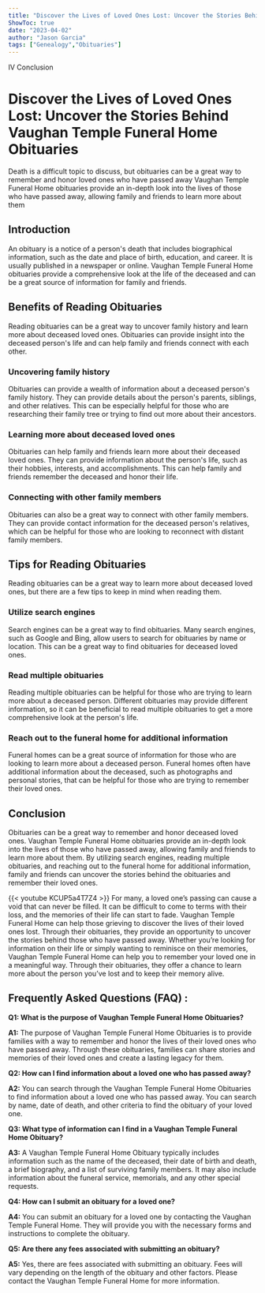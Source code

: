 ```yaml
---
title: "Discover the Lives of Loved Ones Lost: Uncover the Stories Behind Vaughan Temple Funeral Home Obituaries"
ShowToc: true 
date: "2023-04-02"
author: "Jason Garcia" 
tags: ["Genealogy","Obituaries"]
---
```

IV Conclusion

# Discover the Lives of Loved Ones Lost: Uncover the Stories Behind Vaughan Temple Funeral Home Obituaries

Death is a difficult topic to discuss, but obituaries can be a great way to remember and honor loved ones who have passed away Vaughan Temple Funeral Home obituaries provide an in-depth look into the lives of those who have passed away, allowing family and friends to learn more about them

## Introduction 

An obituary is a notice of a person's death that includes biographical information, such as the date and place of birth, education, and career. It is usually published in a newspaper or online. Vaughan Temple Funeral Home obituaries provide a comprehensive look at the life of the deceased and can be a great source of information for family and friends.

## Benefits of Reading Obituaries 

Reading obituaries can be a great way to uncover family history and learn more about deceased loved ones. Obituaries can provide insight into the deceased person's life and can help family and friends connect with each other.

### Uncovering family history 

Obituaries can provide a wealth of information about a deceased person's family history. They can provide details about the person's parents, siblings, and other relatives. This can be especially helpful for those who are researching their family tree or trying to find out more about their ancestors.

### Learning more about deceased loved ones 

Obituaries can help family and friends learn more about their deceased loved ones. They can provide information about the person's life, such as their hobbies, interests, and accomplishments. This can help family and friends remember the deceased and honor their life.

### Connecting with other family members 

Obituaries can also be a great way to connect with other family members. They can provide contact information for the deceased person's relatives, which can be helpful for those who are looking to reconnect with distant family members.

## Tips for Reading Obituaries 

Reading obituaries can be a great way to learn more about deceased loved ones, but there are a few tips to keep in mind when reading them.

### Utilize search engines 

Search engines can be a great way to find obituaries. Many search engines, such as Google and Bing, allow users to search for obituaries by name or location. This can be a great way to find obituaries for deceased loved ones.

### Read multiple obituaries 

Reading multiple obituaries can be helpful for those who are trying to learn more about a deceased person. Different obituaries may provide different information, so it can be beneficial to read multiple obituaries to get a more comprehensive look at the person's life.

### Reach out to the funeral home for additional information 

Funeral homes can be a great source of information for those who are looking to learn more about a deceased person. Funeral homes often have additional information about the deceased, such as photographs and personal stories, that can be helpful for those who are trying to remember their loved ones.

## Conclusion 

Obituaries can be a great way to remember and honor deceased loved ones. Vaughan Temple Funeral Home obituaries provide an in-depth look into the lives of those who have passed away, allowing family and friends to learn more about them. By utilizing search engines, reading multiple obituaries, and reaching out to the funeral home for additional information, family and friends can uncover the stories behind the obituaries and remember their loved ones.

{{< youtube KCUP5a4T7Z4 >}} 
For many, a loved one’s passing can cause a void that can never be filled. It can be difficult to come to terms with their loss, and the memories of their life can start to fade. Vaughan Temple Funeral Home can help those grieving to discover the lives of their loved ones lost. Through their obituaries, they provide an opportunity to uncover the stories behind those who have passed away. Whether you’re looking for information on their life or simply wanting to reminisce on their memories, Vaughan Temple Funeral Home can help you to remember your loved one in a meaningful way. Through their obituaries, they offer a chance to learn more about the person you’ve lost and to keep their memory alive.

## Frequently Asked Questions (FAQ) :
**Q1: What is the purpose of Vaughan Temple Funeral Home Obituaries?**

**A1:** The purpose of Vaughan Temple Funeral Home Obituaries is to provide families with a way to remember and honor the lives of their loved ones who have passed away. Through these obituaries, families can share stories and memories of their loved ones and create a lasting legacy for them.

**Q2: How can I find information about a loved one who has passed away?**

**A2:** You can search through the Vaughan Temple Funeral Home Obituaries to find information about a loved one who has passed away. You can search by name, date of death, and other criteria to find the obituary of your loved one.

**Q3: What type of information can I find in a Vaughan Temple Funeral Home Obituary?**

**A3:** A Vaughan Temple Funeral Home Obituary typically includes information such as the name of the deceased, their date of birth and death, a brief biography, and a list of surviving family members. It may also include information about the funeral service, memorials, and any other special requests.

**Q4: How can I submit an obituary for a loved one?**

**A4:** You can submit an obituary for a loved one by contacting the Vaughan Temple Funeral Home. They will provide you with the necessary forms and instructions to complete the obituary.

**Q5: Are there any fees associated with submitting an obituary?**

**A5:** Yes, there are fees associated with submitting an obituary. Fees will vary depending on the length of the obituary and other factors. Please contact the Vaughan Temple Funeral Home for more information.



